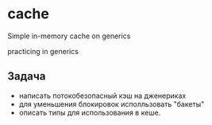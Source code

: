 # cache

Simple in-memory cache on generics

practicing in generics

## Задача

- написать потокобезопасный кэш на дженериках
- для уменьшения блокировок исполльзовать "бакеты"
- описать типы для использования в кеше. 